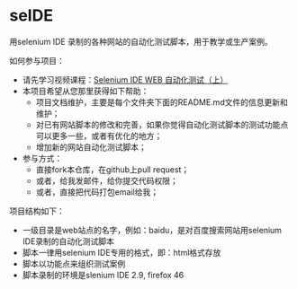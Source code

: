 # seIDE
用selenium IDE 录制的各种网站的自动化测试脚本，用于教学或生产案例。

如何参与项目：
* 请先学习视频课程：[Selenium IDE WEB 自动化测试（上）](http://edu.51cto.com/course/course_id-7320.html)
* 本项目希望从您那里获得如下帮助：
  * 项目文档维护，主要是每个文件夹下面的README.md文件的信息更新和维护；
  * 对已有网站脚本的修改和完善，如果你觉得自动化测试脚本的测试功能点可以更多一些，或者有优化的地方；
  * 增加新的网站自动化测试脚本；
* 参与方式：
  * 直接fork本仓库，在github上pull request；
  * 或者，给我发邮件，给你提交代码权限；
  * 或者，直接把代码打包email给我；
  
项目结构如下：

* 一级目录是web站点的名字，例如：baidu，是对百度搜索网站用selenium IDE录制的自动化测试脚本
* 脚本一律用selenium IDE专用的格式，即：html格式存放
* 脚本以功能点来组织测试案例
* 脚本录制的环境是slenium IDE 2.9, firefox 46

